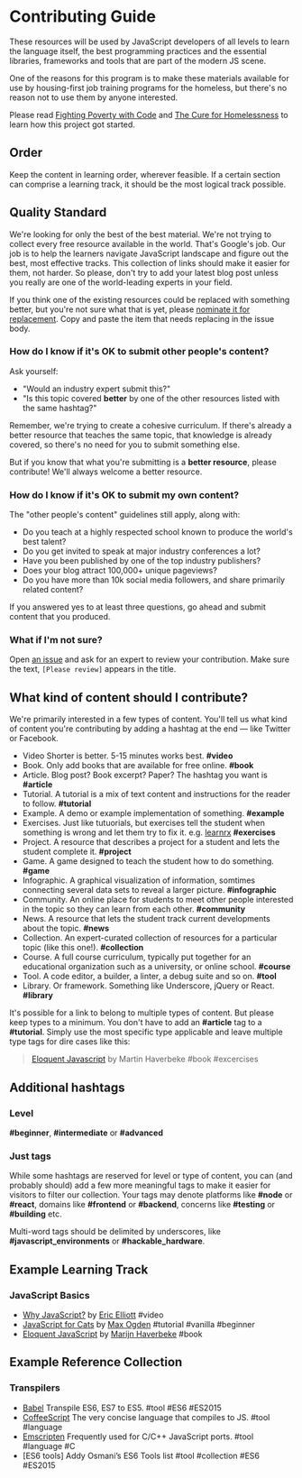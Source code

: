 # Contributing Guide

These resources will be used by JavaScript developers of all levels to learn the language itself, the best programming practices and the essential libraries, frameworks and tools that are part of the modern JS scene.

One of the reasons for this program is to make these materials available for use by housing-first job training programs for the homeless, but there's no reason not to use them by anyone interested.

Please read [Fighting Poverty with Code](https://medium.com/javascript-scene/fighting-poverty-with-code-d1ed3ebd982d) and [The Cure for Homelessness](https://medium.com/end-homelessness/the-cure-for-homelessness-83ef0d621c71) to learn how this project got started.


## Order

Keep the content in learning order, wherever feasible. If a certain section can comprise a learning track, it should be the most logical track possible.


## Quality Standard

We're looking for only the best of the best material. We're not trying to collect every free resource available in the world. That's Google's job. Our job is to help the learners navigate JavaScript landscape and figure out the best, most effective tracks. This collection of links should make it easier for them, not harder. So please, don't try to add your latest blog post unless you really are one of the world-leading experts in your field.

If you think one of the existing resources could be replaced with something better, but you're not sure what that is yet, please [nominate it for replacement](https://github.com/ericelliott/essential-javascript-links/issues/new?title=[Replace?]). Copy and paste the item that needs replacing in the issue body.


### How do I know if it's OK to submit other people's content?

Ask yourself:

* "Would an industry expert submit this?"
* "Is this topic covered **better** by one of the other resources listed with the same hashtag?"

Remember, we're trying to create a cohesive curriculum. If there's already a better resource that teaches the same topic, that knowledge is already covered, so there's no need for you to submit something else.

But if you know that what you're submitting is a **better resource**, please contribute! We'll always welcome a better resource.


### How do I know if it's OK to submit my own content?

The "other people's content" guidelines still apply, along with:

* Do you teach at a highly respected school known to produce the world's best talent?
* Do you get invited to speak at major industry conferences a lot?
* Have you been published by one of the top industry publishers?
* Does your blog attract 100,000+ unique pageviews?
* Do you have more than 10k social media followers, and share primarily related content?

If you answered yes to at least three questions, go ahead and submit content that you produced.


### What if I'm not sure?

Open [an issue](https://github.com/ericelliott/essential-javascript-links/issues/new?title=[Please%20review]) and ask for an expert to review your contribution. Make sure the text, `[Please review]` appears in the title.


## What kind of content should I contribute?

We're primarily interested in a few types of content. You'll tell us what kind of content you're contributing by adding a hashtag at the end — like Twitter or Facebook.

* Video Shorter is better. 5-15 minutes works best. **#video**
* Book. Only add books that are available for free online. **#book**
* Article. Blog post? Book excerpt? Paper? The hashtag you want is **#article**
* Tutorial. A tutorial is a mix of text content and instructions for the reader to follow. **#tutorial**
* Example. A demo or example implementation of something. **#example**
* Exercises. Just like tutuorials, but exercises tell the student when something is wrong and let them try to fix it. e.g. [learnrx](http://jhusain.github.io/learnrx/) **#exercises**
* Project. A resource that describes a project for a student and lets the student complete it. **#project**
* Game. A game designed to teach the student how to do something. **#game**
* Infographic. A graphical visualization of information, somtimes connecting several data sets to reveal a larger picture. **#infographic**
* Community. An online place for students to meet other people interested in the topic so they can learn from each other. **#community**
* News. A resource that lets the student track current developments about the topic. **#news**
* Collection. An expert-curated collection of resources for a particular topic (like this one!). **#collection**
* Course. A full course curriculum, typically put together for an educational organization such as a university, or online school. **#course**
* Tool. A code editor, a builder, a linter, a debug suite and so on. **#tool**
* Library. Or framework. Something like Underscore, jQuery or React. **#library**

It's possible for a link to belong to multiple types of content. But please keep types to a minimum. You don't have to add an **#article** tag to a **#tutorial**. Simply use the most specific type applicable and leave multiple type tags for dire cases like this:

> [Eloquent Javascript](http://eloquentjavascript.net/index.html) by Martin Haverbeke #book #excercises

## Additional hashtags

### Level
**#beginner**, **#intermediate** or **#advanced**

### Just tags
While some hashtags are reserved for level or type of content, you can (and probably should) add a few more meaningful tags to make it easier for visitors to filter our collection. Your tags may denote platforms like **#node** or **#react**, domains like **#frontend** or **#backend**, concerns like **#testing** or **#building** etc.

Multi-word tags should be delimited by underscores, like **#javascript_environments** or **#hackable_hardware**.

## Example Learning Track

### JavaScript Basics

* [Why JavaScript?](https://vimeo.com/101269995) by [Eric Elliott](https://twitter.com/_ericelliott) #video
* [JavaScript for Cats](https://medium.com/javascript-scene/learn-javascript-b631a4af11f2) by [Max Ogden](http://jsforcats.com/) #tutorial #vanilla #beginner
* [Eloquent JavaScript](http://eloquentjavascript.net/) by [Marijn Haverbeke](marijnjh) #book

## Example Reference Collection

### Transpilers

* [Babel](https://github.com/babel/babel) Transpile ES6, ES7 to ES5. #tool #ES6 #ES2015
* [CoffeeScript](http://coffeescript.org/) The very concise language that compiles to JS. #tool #language
* [Emscripten](http://kripken.github.io/emscripten-site/) Frequently used for C/C++ JavaScript ports. #tool #language #C
* [ES6 tools] Addy Osmani’s ES6 Tools list #tool #collection #ES6 #ES2015
